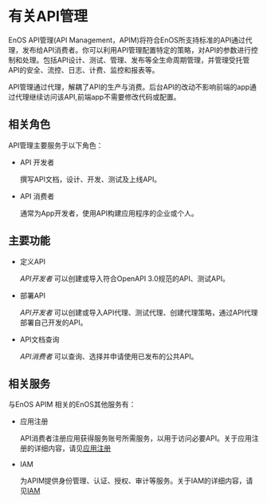 # 有关API管理
EnOS API管理(API Management，APIM)将符合EnOS所支持标准的API通过代理，发布给API消费者。你可以利用API管理配置特定的策略，对API的参数进行控制和处理。包括API设计、测试、管理、发布等全生命周期管理，并管理受托管API的安全、流控、日志、计费、监控和报表等。

API管理通过代理，解耦了API的生产与消费。后台API的改动不影响前端的app通过代理继续访问该API,前端app不需要修改代码或配置。



## 相关角色
API管理主要服务于以下角色：

- API 开发者

  撰写API文档，设计、开发、测试及上线API。

- API 消费者

  通常为App开发者，使用API构建应用程序的企业或个人。


## 主要功能
- 定义API

  _API开发者_ 可以创建或导入符合OpenAPI 3.0规范的API、测试API。

- 部署API

  _API开发者_ 可以创建或导入API代理、测试代理、创建代理策略，通过API代理部署自己开发的API。

- API文档查询

  _API消费者_ 可以查询、选择并申请使用已发布的公共API。

## 相关服务

与EnOS APIM 相关的EnOS其他服务有：

- 应用注册

  API消费者注册应用获得服务账号所需服务，以用于访问必要API。关于应用注册的详细内容，请见[应用注册](https://www.envisioniot.com/docs/app-development/zh_CN/latest/app_dev_overview.html)

- IAM

  为APIM提供身份管理、认证、授权、审计等服务。关于IAM的详细内容，请见[IAM](https://www.envisioniot.com/docs/iam/zh_CN/latest/iam_overview.html)




